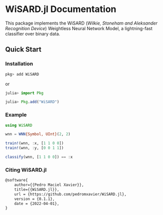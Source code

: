 # WiSARD.jl Documentation

This package implements the WiSARD (*Wilkie, Stoneham and Aleksander Recognition Device*) Weightless Neural Network Model, a lightning-fast classifier over binary data.

## Quick Start

### Installation
```julia
pkg> add WiSARD
```
or
```julia
julia> import Pkg

julia> Pkg.add("WiSARD")
```

### Example
```julia
using WiSARD

wnn = WNN{Symbol, UInt}(2, 2)

train!(wnn, :x, [1 1 0 0])
train!(wnn, :y, [0 0 1 1])

classify(wnn, [1 1 0 0]) == :x
```

### Citing WiSARD.jl
```tex
@software{
    author={{Pedro Maciel Xavier}},
    title={{WiSARD.jl}},
    url = {https://github.com/pedromxavier/WiSARD.jl},
    version = {0.1.1},
    date = {2022-04-01},
}
```